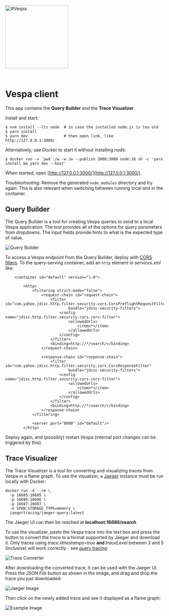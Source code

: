 <!-- Copyright Vespa.ai. Licensed under the terms of the Apache 2.0 license. See LICENSE in the project root. -->

<picture>
  <source media="(prefers-color-scheme: dark)" srcset="https://vespa.ai/assets/vespa-ai-logo-heather.svg">
  <source media="(prefers-color-scheme: light)" srcset="https://vespa.ai/assets/vespa-ai-logo-rock.svg">
  <img alt="#Vespa" width="200" src="https://vespa.ai/assets/vespa-ai-logo-rock.svg" style="margin-bottom: 25px;">
</picture>

# Vespa client

This app contains the **Query Builder** and the **Trace Visualizer**.

Install and start:

    $ nvm install --lts node  # in case the installed node.js is too old
    $ yarn install
    $ yarn dev                # then open link, like http://127.0.0.1:3000/

Alternatively, use Docker to start it without installing node:

    $ docker run -v `pwd`:/w -w /w --publish 3000:3000 node:16 sh -c 'yarn install && yarn dev --host'

When started, open [http://127.0.0.1:3000/](http://127.0.0.1:3000/).

_Troubleshooting:_ Remove the generated `node_modules` directory and try again.
This is also relevant when switching between running local and in the container.

## Query Builder

The Query Builder is a tool for creating Vespa queries to send to a local Vespa application.
The tool provides all of the options for query parameters from dropdowns.
The input fields provide hints to what is the expected type of value.

![Query Builder](img/querybuilder.png)

To access a Vespa endpoint from the Query Builder,
deploy with [CORS filters](https://developer.mozilla.org/en-US/docs/Web/HTTP/CORS).
To the query-serving container, add an `http` element in _services.xml_ like:

```
    <container id="default" version="1.0">

        <http>
            <filtering strict-mode="false">
                <request-chain id="request-chain">
                    <filter id="com.yahoo.jdisc.http.filter.security.cors.CorsPreflightRequestFilter"
                            bundle="jdisc-security-filters">
                        <config name="jdisc.http.filter.security.cors.cors-filter">
                            <allowedUrls>
                                <item>*</item>
                            </allowedUrls>
                        </config>
                    </filter>
                    <binding>http://*/search/</binding>
                </request-chain>

                <response-chain id="response-chain">
                    <filter id="com.yahoo.jdisc.http.filter.security.cors.CorsResponseFilter"
                            bundle="jdisc-security-filters">
                        <config name="jdisc.http.filter.security.cors.cors-filter">
                            <allowedUrls>
                                <item>*</item>
                            </allowedUrls>
                        </config>
                    </filter>
                    <binding>http://*/search/</binding>
                </response-chain>
            </filtering>

            <server port="8080" id="default"/>
        </http>
```

Deploy again, and (possibly) restart Vespa (internal port changes can be triggered by this).

## Trace Visualizer

The Trace Visualizer is a tool for converting and visualizing traces from Vespa in a flame graph.
To use the visualizer, a [Jaeger](https://www.jaegertracing.io/) instance must be run locally with Docker:

    docker run -d --rm \
      -p 16685:16685 \
      -p 16686:16686 \
      -p 16687:16687 \
      -e SPAN_STORAGE_TYPE=memory \
      jaegertracing/jaeger-query:latest

The Jaeger UI can then be reached at **localhost:16686/search**

To use the visualizer,
paste the Vespa trace into the text box
and press the button to convert the trace to a format supported by Jaeger and download it.
Only traces using _trace.timestamps=true_ **and** _traceLevel_ between 3 and 5 (inclusive) will work correctly -
see [query tracing](https://docs.vespa.ai/en/query-api.html#query-tracing):

![Trace Converter](img/TraceConverter.png)

After downloading the converted trace, it can be used with the Jaeger UI.
Press the _JSON File_ button as shown in the image, and drag and drop the trace you just downloaded:

![Jaeger Image](img/JaegerExample.png)

Then click on the newly added trace and see it displayed as a flame graph:

![Example Image](img/result.png)
